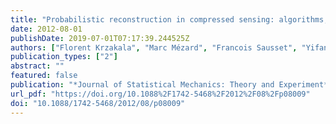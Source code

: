 ```yaml
---
title: "Probabilistic reconstruction in compressed sensing: algorithms, phase diagrams, and threshold achieving matrices"
date: 2012-08-01
publishDate: 2019-07-01T07:17:39.244525Z
authors: ["Florent Krzakala", "Marc Mézard", "Francois Sausset", "Yifan Sun", "Lenka Zdeborová"]
publication_types: ["2"]
abstract: ""
featured: false
publication: "*Journal of Statistical Mechanics: Theory and Experiment*"
url_pdf: "https://doi.org/10.1088%2F1742-5468%2F2012%2F08%2Fp08009"
doi: "10.1088/1742-5468/2012/08/p08009"
---
```


